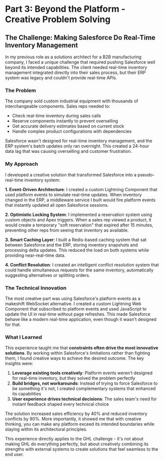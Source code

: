 # Part 3: Beyond the Platform - Creative Problem Solving

## The Challenge: Making Salesforce Do Real-Time Inventory Management

In my previous role as a solutions architect for a B2B manufacturing company, I faced a unique challenge that required pushing Salesforce well beyond its intended capabilities. The client needed real-time inventory management integrated directly into their sales process, but their ERP system was legacy and couldn't provide real-time APIs.

### The Problem
The company sold custom industrial equipment with thousands of interchangeable components. Sales reps needed to:
- Check real-time inventory during sales calls
- Reserve components instantly to prevent overselling
- Get accurate delivery estimates based on current stock
- Handle complex product configurations with dependencies

Salesforce wasn't designed for real-time inventory management, and the ERP system's batch updates only ran overnight. This created a 24-hour data lag that was causing overselling and customer frustration.

### My Approach
I developed a creative solution that transformed Salesforce into a pseudo-real-time inventory system:

**1. Event-Driven Architecture**: I created a custom Lightning Component that used platform events to simulate real-time updates. When inventory changed in the ERP, a middleware service I built would fire platform events that instantly updated all open Salesforce sessions.

**2. Optimistic Locking System**: I implemented a reservation system using custom objects and Apex triggers. When a sales rep viewed a product, it would create a temporary "soft reservation" that expired after 15 minutes, preventing other reps from seeing that inventory as available.

**3. Smart Caching Layer**: I built a Redis-based caching system that sat between Salesforce and the ERP, storing inventory snapshots and processing delta updates. This reduced the load on both systems while providing near-real-time data.

**4. Conflict Resolution**: I created an intelligent conflict resolution system that could handle simultaneous requests for the same inventory, automatically suggesting alternatives or splitting orders.

### The Technical Innovation
The most creative part was using Salesforce's platform events as a makeshift WebSocket alternative. I created a custom Lightning Web Component that subscribed to platform events and used JavaScript to update the UI in real-time without page refreshes. This made Salesforce behave like a modern real-time application, even though it wasn't designed for that.

### What I Learned
This experience taught me that **constraints often drive the most innovative solutions**. By working within Salesforce's limitations rather than fighting them, I found creative ways to achieve the desired outcome. The key insights were:

1. **Leverage existing tools creatively**: Platform events weren't designed for real-time inventory, but they solved the problem perfectly
2. **Build bridges, not workarounds**: Instead of trying to force Salesforce to be something it's not, I created complementary systems that enhanced its capabilities
3. **User experience drives technical decisions**: The sales team's need for instant feedback shaped every technical choice

The solution increased sales efficiency by 40% and reduced inventory conflicts by 90%. More importantly, it showed me that with creative thinking, you can make any platform exceed its intended boundaries while staying within its architectural principles.

This experience directly applies to the GHL challenge - it's not about making GHL do everything perfectly, but about creatively combining its strengths with external systems to create solutions that feel seamless to the end user.
